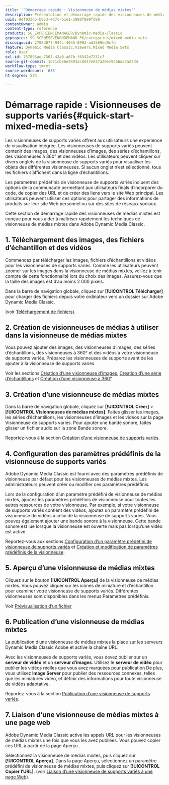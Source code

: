 ```yaml
---
title: '"Démarrage rapide : Visionneuse de médias mixtes"'
description: Présentation et démarrage rapide des visionneuses de médias mixtes pour vous aider à démarrer rapidement.
uuid: 0ef033d5-b053-4d7c-b1e1-1980f899fd88
contentOwner: admin
content-type: reference
products: SG_EXPERIENCEMANAGER/Dynamic-Media-Classic
geptopics: SG_SCENESEVENONDEMAND_PK/categories/mixed_media_sets
discoiquuid: 2708d077-94fc-4045-8992-ad3589ed9cfd
feature: Dynamic Media Classic,Viewers,Mixed Media Sets
role: User
exl-id: 757893ae-7507-42a0-a67b-f6542e7231c7
source-git-commit: 1d71cbe6e2493ac8d47e837a20e194b6ae7a22d4
workflow-type: tm+mt
source-wordcount: '635'
ht-degree: 52%

---
```


# Démarrage rapide : Visionneuses de supports variés{#quick-start-mixed-media-sets}

Les visionneuses de supports variés offrent aux utilisateurs une expérience de visualisation intégrée. Les visionneuses de supports variés peuvent contenir des images, des visionneuses d’images, des séries d’échantillons, des visionneuses à 360° et des vidéos. Les utilisateurs peuvent cliquer sur divers onglets de la visionneuse de supports variés pour visualiser les objets des différentes visionneuses. Si aucun onglet n’est sélectionné, tous les fichiers s’affichent dans la ligne d’échantillons.

Les paramètres prédéfinis de visionneuse de supports variés incluent des options de la communauté permettant aux utilisateurs finals d’incorporer du code, de copier des URL et de créer des liens vers le site Web principal. Les utilisateurs peuvent utiliser ces options pour partager des informations de produits sur leur site Web personnel ou sur des sites de réseaux sociaux.

Cette section de démarrage rapide des visionneuses de médias mixtes est conçue pour vous aider à maîtriser rapidement les techniques de visionneuse de médias mixtes dans Adobe Dynamic Media Classic.

## 1. Téléchargement des images, des fichiers d’échantillon et des vidéos

Commencez par télécharger les images, fichiers d’échantillons et vidéos pour les visionneuses de supports variés. Comme les utilisateurs peuvent zoomer sur les images dans la visionneuse de médias mixtes, veillez à tenir compte de cette fonctionnalité lors du choix des images. Assurez-vous que la taille des images est d’au moins 2 000 pixels.

Dans la barre de navigation globale, cliquez sur **[!UICONTROL Télécharger]** pour charger des fichiers depuis votre ordinateur vers un dossier sur Adobe Dynamic Media Classic.

(voir [Téléchargement de fichiers](uploading-files.md#uploading-your-files)).

## 2. Création de visionneuses de médias à utiliser dans la visionneuse de médias mixtes

Vous pouvez ajouter des images, des visionneuses d’images, des séries d’échantillons, des visionneuses à 360° et des vidéos à votre visionneuse de supports variés. Préparez les visionneuses de supports avant de les ajouter à la visionneuse de supports variés.

Voir les sections [Création d’une visionneuse d’images](creating-image-set.md#creating-an-image-set), [Création d’une série d’échantillons](creating-swatch-set.md#creating-a-swatch-set) et [Création d’une visionneuse à 360°](creating-spin-set.md#creating-a-spin-set).

## 3. Création d’une visionneuse de médias mixtes

Dans la barre de navigation globale, cliquez sur **[!UICONTROL Créer]** > **[!UICONTROL Visionneuses de médias mixtes]**. Faites glisser les images, les séries d’échantillons, les visionneuses d’images et les vidéos sur la page Visionneuse de supports variés. Pour ajouter une bande sonore, faites glisser un fichier audio sur la zone Bande sonore.

Reportez-vous à la section [Création d’une visionneuse de supports variés](creating-mixed-media-set.md#creating-a-mixed-media-set).

## 4. Configuration des paramètres prédéfinis de la visionneuse de supports variés

Adobe Dynamic Media Classic est fourni avec des paramètres prédéfinis de visionneuse par défaut pour les visionneuses de médias mixtes. Les administrateurs peuvent créer ou modifier ces paramètres prédéfinis.

Lors de la configuration d’un paramètre prédéfini de visionneuse de médias mixtes, ajoutez les paramètres prédéfinis de visionneuse pour toutes les autres ressources de votre visionneuse. Par exemple, si votre visionneuse de supports variés contient des vidéos, ajoutez un paramètre prédéfini de visionneuse de vidéos à celui de la visionneuse de supports variés. Vous pouvez également ajouter une bande sonore à la visionneuse. Cette bande sonore est lue lorsque la visionneuse est ouverte mais pas lorsqu’une vidéo est active.

Reportez-vous aux sections [Configuration d’un paramètre prédéfini de visionneuse de supports variés](setting-mixed-media-set-viewer.md#setting-up-a-mixed-media-set-viewer-preset) et [Création et modification de paramètres prédéfinis de la visionneuse](application-setup.md#adding-and-editing-viewer-presets).

## 5. Aperçu d’une visionneuse de médias mixtes

Cliquez sur le bouton **[!UICONTROL Aperçu]** de la visionneuse de médias mixtes. Vous pouvez cliquer sur les icônes de miniature et d’échantillon pour examiner votre visionneuse de supports variés. Différentes visionneuses sont disponibles dans les menus Paramètres prédéfinis.

Voir [Prévisualisation d’un fichier](previewing-asset.md#previewing-an-asset)

## 6. Publication d’une visionneuse de médias mixtes

La publication d’une visionneuse de médias mixtes la place sur les serveurs Dynamic Media Classic Adobe et active la chaîne URL.

Avec les visionneuses de supports variés, vous devez publier sur un **serveur de vidéo** et un **serveur d’images**. Utilisez le **serveur de vidéo** pour publier les vidéos réelles que vous avez marquées pour publication De plus, vous utilisez **Image Server** pour publier des ressources connexes, telles que les miniatures vidéo, et définir des informations pour toute visionneuse de vidéos adaptative.

Reportez-vous à la section [Publication d’une visionneuse de supports variés](publishing-mixed-media-set.md#publishing-a-mixed-media-set).

## 7. Liaison d’une visionneuse de médias mixtes à une page web

Adobe Dynamic Media Classic active les appels URL pour les visionneuses de médias mixtes une fois que vous les avez publiées. Vous pouvez copier ces URL à partir de la page Aperçu .

Sélectionnez la visionneuse de médias mixtes, puis cliquez sur **[!UICONTROL Aperçu]**. Dans la page Aperçu, sélectionnez un paramètre prédéfini de visionneuse de médias mixtes, puis cliquez sur **[!UICONTROL Copier l’URL]**. (voir [Liaison d’une visionneuse de supports variés à une page Web](linking-mixed-media-set-web.md#linking-a-mixed-media-set-to-a-web-page)).
